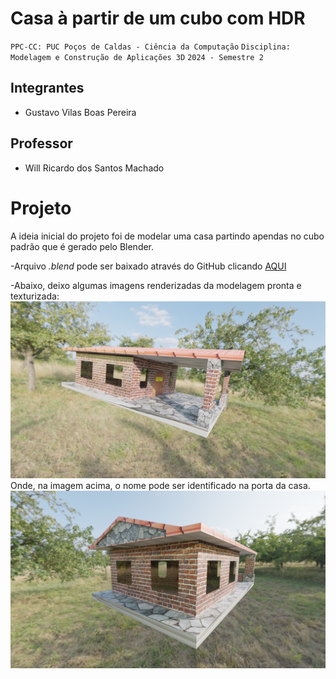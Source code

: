 # Casa à partir de um cubo com HDR

`PPC-CC: PUC Poços de Caldas - Ciência da Computação`
`Disciplina: Modelagem e Construção de Aplicações 3D`
`2024 - Semestre 2`

## Integrantes

- Gustavo Vilas Boas Pereira

## Professor

- Will Ricardo dos Santos Machado

# Projeto

A ideia inicial do projeto foi de modelar uma casa partindo apendas no cubo padrão que é gerado pelo Blender.

-Arquivo <i>.blend</i> pode ser baixado através do GitHub clicando [AQUI](https://github.com/ICEI-PUC-Minas-PPC-CC/ppc-cc-2024-2-p2-mod3d-noite-tarefa4-parte1-gustavo-vb/blob/main/casa.blend)

-Abaixo, deixo algumas imagens renderizadas da modelagem pronta e texturizada:
<img src="https://github.com/ICEI-PUC-Minas-PPC-CC/ppc-cc-2024-2-p2-mod3d-noite-tarefa4-parte1-gustavo-vb/blob/main/Casa-1.png?raw=true"/>
Onde, na imagem acima, o nome pode ser identificado na porta da casa.
<img src="https://github.com/ICEI-PUC-Minas-PPC-CC/ppc-cc-2024-2-p2-mod3d-noite-tarefa4-parte1-gustavo-vb/blob/main/casa-2.png?raw=true"/>
